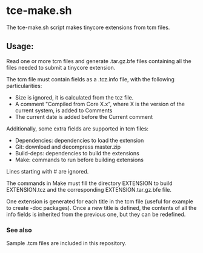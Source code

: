 # tce-make.sh
The tce-make.sh script makes tinycore extensions from tcm files.

## Usage:

Read one or more tcm files and generate .tar.gz.bfe files containing
all the files needed to submit a tinycore extension.

The tcm file must contain fields as a .tcz.info file, with the following
particularities:

- Size is ignored, it is calculated from the tcz file.
- A comment "Compiled from Core X.x", where X is the version of the
  current system, is added to Comments
- The current date is added before the Current comment

Additionally, some extra fields are supported in tcm files:

- Dependencies: dependencies to load the extension
- Git: download and decompress master.zip
- Build-deps: dependencies to build the extensions
- Make: commands to run before building extensions

Lines starting with # are ignored.

The commands in Make must fill the directory EXTENSION to build
EXTENSION.tcz and the corresponding EXTENSION.tar.gz.bfe file.

One extension is generated for each title in the tcm file (useful
for example to create -doc packages). Once a new title is defined,
the contents of all the info fields is inherited from the previous
one, but they can be redefined.

### See also
Sample .tcm files are included in this repository.
